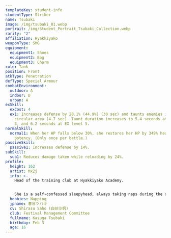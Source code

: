 ```yaml
---
templateKey: student-info
studentType: Striker
name: Tsubaki
image: /img/tsubaki_01.webp
portrait: /img/Student_Portrait_Tsubaki_Collection.webp
rarity: "2"
affiliation: Hyakkiyako
weaponType: SMG
equipment:
  equipment1: Shoes
  equipment2: Bag
  equipment3: Charm
role: Tank
position: Front
atkType: Penetration
defType: Special Armour
combatEnvironment:
  outdoor: A
  indoor: D
  urban: A
exSkill:
  exCost: 4
  ex1: Increases defense by 28.1% (44.9%) (30 sec) and taunts enemies in a
    circular area (4.7 sec). Taunt duration increases to 5.4 seconds at EX level
    3, and 6.2 seconds at EX level 5.
normalSkill:
  normal1: When her HP falls below 30%, she restores her HP by 349% heal
    potency. (Only once per battle.)
passiveSkill:
  passive1: Increases defense by 14%.
subSkill:
  sub1: Reduces damage taken while reloading by 24%.
profile:
  height: 162
  artist: Mx2j
  info: >-
    Head of the training club at Hyakkiyako Academy.


    She is a self-confessed sleepyhead, always taking naps during the day, so her friend Mimori effectively takes over the role of department head. Despite her lazy daytime appearance, she is secretly working to protect Hyakkiyako Academy at night.
  hobbies: Napping
  jpname: 春日ツバキ
  cv: Shirasu Saho (白砂沙帆)
  club: Festival Management Committee
  fullname: Kasuga Tsubaki
  birthday: Feb 3
  age: 16
---
```

